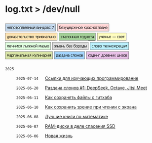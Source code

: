 # log.txt > /dev/null

[![image](data/tags/win7/tag_win7.png)](data/tags/win7)
[![image](data/tags/linux/tag_linux.png)](data/tags/linux)
[![image](data/tags/math/tag_math.png)](data/tags/math)
[![image](data/tags/good/tag_good.png)](data/tags/good)
[![image](data/tags/education/tag_education.png)](data/tags/education)
[![image](data/tags/med/tag_med.png)](data/tags/med)
[![image](data/tags/life/tag_life.png)](data/tags/life)
[![image](data/tags/techpriest/tag_techpriest.png)](data/tags/techpriest)
[![image](data/tags/cook/tag_cook.png)](data/tags/cook)
[![image](data/tags/elephants/tag_elephants.png)](data/tags/elephants)
[![image](data/tags/cpp/tag_cpp.png)](data/tags/cpp)
----

`2025`

&emsp;  &emsp; `2025-07-14` &emsp; [Ссылки для изучающих программирование](data/2025/2025-07-14-programming-links)

&emsp;  &emsp; `2025-06-20` &emsp; [Раздача слонов \#1: DeepSeek, Octave, Jitsi Meet](data/2025/2025-06-20-elephants-001)

&emsp;  &emsp; `2025-06-11` &emsp; [Как сохранять файлы с гитхаба](data/2025/2025-06-11-how-to-download-files) 

&emsp;  &emsp; `2025-06-10` &emsp; [Как сохранить зрение при чтении с экрана](data/2025/2025-06-10-pdf-readers) 

&emsp;  &emsp; `2025-06-08` &emsp; [Лучшие книги по математике](data/2025/2025-06-08-math-for-beginners) 

&emsp;  &emsp; `2025-06-07` &emsp; [RAM-диски в деле спасения SSD](data/2025/2025-06-07-ram-disk) 
 
&emsp;  &emsp; `2025-06-06` &emsp; [Новая жизнь](data/2025/2025-06-06-new-life)
